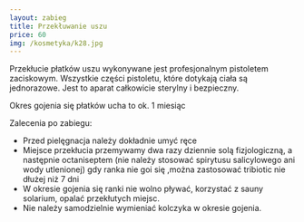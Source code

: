 ```yaml
---
layout: zabieg
title: Przekłuwanie uszu
price: 60
img: /kosmetyka/k28.jpg
---
```

Przekłucie płatków uszu wykonywane jest profesjonalnym pistoletem zaciskowym.
Wszystkie części pistoletu, które dotykają ciała są jednorazowe.
Jest to aparat całkowicie sterylny i bezpieczny.

Okres gojenia się płatków ucha to ok. 1 miesiąc

Zalecenia po zabiegu:

- Przed pielęgnacja należy dokładnie umyć ręce
- Miejsce przekłucia przemywamy dwa razy dziennie solą fizjologiczną, a następnie octaniseptem (nie należy stosować spirytusu salicylowego ani wody utlenionej) 
gdy ranka nie goi się ,można zastosować tribiotic nie dłużej niż 7 dni 
- W okresie gojenia się ranki nie wolno pływać, korzystać z sauny solarium, opalać przekłutych miejsc.
- Nie należy samodzielnie wymieniać kolczyka w okresie gojenia.
